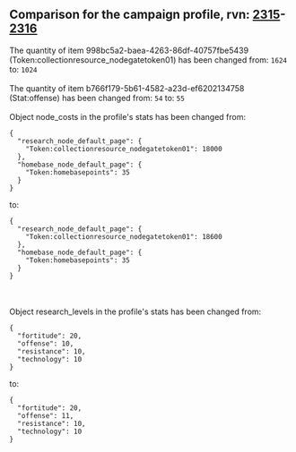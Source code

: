 ## Comparison for the campaign profile, rvn: [2315](https://github.com/PRO100KatYT/FortniteProfileRevisions/tree/main/profiles/campaign/2315%20campaign.json)-[2316](https://github.com/PRO100KatYT/FortniteProfileRevisions/tree/main/profiles/campaign/2316%20campaign.json)

The quantity of item 998bc5a2-baea-4263-86df-40757fbe5439 (Token:collectionresource_nodegatetoken01) has been changed from: `1624` to: `1024`
<br><br>
The quantity of item b766f179-5b61-4582-a23d-ef6202134758 (Stat:offense) has been changed from: `54` to: `55`
<br><br>
Object node_costs in the profile's stats has been changed from:

```
{
  "research_node_default_page": {
    "Token:collectionresource_nodegatetoken01": 18000
  },
  "homebase_node_default_page": {
    "Token:homebasepoints": 35
  }
}
```

to:

```
{
  "research_node_default_page": {
    "Token:collectionresource_nodegatetoken01": 18600
  },
  "homebase_node_default_page": {
    "Token:homebasepoints": 35
  }
}
```

<br><br>
Object research_levels in the profile's stats has been changed from:

```
{
  "fortitude": 20,
  "offense": 10,
  "resistance": 10,
  "technology": 10
}
```

to:

```
{
  "fortitude": 20,
  "offense": 11,
  "resistance": 10,
  "technology": 10
}
```

<br><br>
